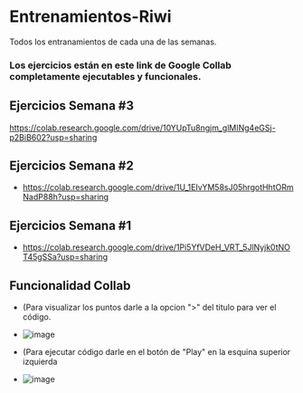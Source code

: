 # Entrenamientos-Riwi
Todos los entranamientos de cada una de las semanas.

### Los ejercicios están en este link de Google Collab completamente ejecutables y funcionales.

## Ejercicios Semana #3
https://colab.research.google.com/drive/10YUpTu8ngjm_glMINg4eGSj-p2BiB602?usp=sharing


## Ejercicios Semana #2
- https://colab.research.google.com/drive/1U_1EIvYM58sJ05hrgotHhtORmNadP88h?usp=sharing


## Ejercicios Semana #1
- https://colab.research.google.com/drive/1Pi5YfVDeH_VRT_5JlNyjk0tNOT45gSSa?usp=sharing


## Funcionalidad Collab

- (Para visualizar los puntos darle a la opcion ">" del titulo para ver el código.
- ![image](https://github.com/user-attachments/assets/0dbfe39f-c60e-4151-a6af-bcd17963977e)

- (Para ejecutar código darle en el botón de "Play" en la esquina superior izquierda
- ![image](https://github.com/user-attachments/assets/20a35b87-91b8-4d1b-9661-0a7be1853232)
